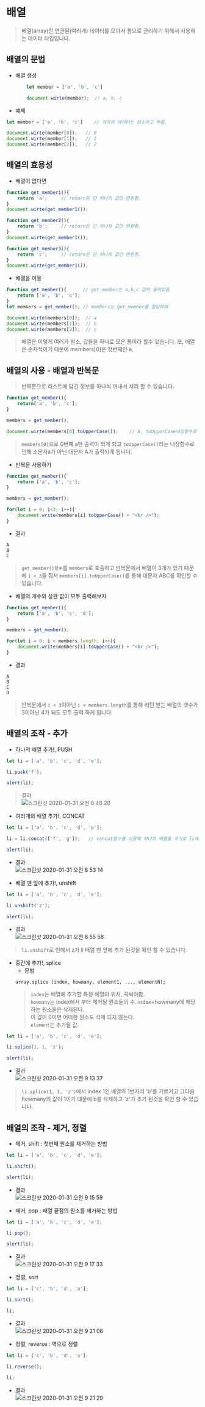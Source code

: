 # 배열
> 배열(array)란 연관된(여러개) 데이터를 모아서 통으로 관리하기 위해서 사용하는 데이터 타입입니다.

## 배열의 문법
- 배열 생성
    ```javascript
        let member = ['a', 'b', 'c']

        document.wirte(member);  // a, b, c
    ```

- 예제  
```javascript
let member = ['a', 'b', 'c']    // 각각의 데이터는 원소라고 부름.

document.wirte(member[0]);   // 0
document.wirte(member[1]);   // 1
document.wirte(member[2]);   // 2
```

## 배열의 효용성
- 배열이 없다면
```javascript
function get_member1(){
    return 'a';     // return은 단 하나의 값만 반환함.
}
document.wirte(get_member1());

function get_member2(){
    return 'b';     // return은 단 하나의 값만 반환함.
}
document.wirte(get_member1());

function get_member3(){
    return 'c';     // return은 단 하나의 값만 반환함.
}
document.wirte(get_member1());

```

- 배열을 이용
```javascript
function get_member(){      // get_member는 a,b,c 값이 들어있음
    return ['a', 'b', 'c'];
}
let members = get_member(); // members는 get_member를 할당하며

document.wirte(members[0]);  // a
document.wirte(members[1]);  // b
document.wirte(members[2]);  // c
```

> 배열은 이렇게 여러가 원소, 값들을 하나로 모은 통이라 할수 있습니다. 또, 배열은 순차적이기 때문에 members[0]은 첫번째인 a,

## 배열의 사용 - 배열과 반복문
> 반복문으로 리스트에 담긴 정보를 하나씩 꺼내서 처리 할 수 있습니다.

```javascript
function get_member(){
    return['a', 'b', 'c'];
}

members = get_member();

document.wirte(members[0].toUpperCase());    // A, toUpperCase내장함수로 대문자로 변경해줌
```
> `members[0]`으로 0번째 a만 출력이 되게 되고 `toUpperCase()`라는 내장함수로 인해 소문자a가 아닌 대문자 A가 출력되게 됩니다.

- 반복문 사용하기
```javascript
function get_member(){
    return ['a', 'b', 'c'];
}

members = get_member();

for(let i = 0; i<3; i++){
    document.write(members[i].toUpperCase() + "<br />");
}
```
- 결과  
```
A
B
C
```
> `get_member()함수`를 `members`로 호출하고 반복문에서 배열이 3개가 있기 때문에 `i < 3`을 줘서 `members[i].toUpperCase()`를 통해 대문자 ABC를 확인할 수 있습니다.

- 배열의 개수와 상관 없이 모두 출력해보자

```javascript
function get_member(){
    return ['a', 'b', 'c', 'd'];
}

members = get_member();

for(let i = 0; i < members.length; i++){
    document.write(members[i].toUpperCase() + "<br />");
}
```
- 결과  
```
A
B
C
D
```
> 반복문에서 `i < 3`이아닌 `i < members.length`를 통해 리턴 받는 배열의 갯수가 3이아닌 4가 되도 모두 출력 하게 됩니다.

## 배열의 조작 - 추가

- 하나의 배열 추가!, PUSH
```javascript
let li = ['a', 'b', 'c', 'd', 'e'];

li.push('f');

alert(li);
```
> 결과  
![스크린샷 2020-01-31 오전 8 48 28](https://user-images.githubusercontent.com/29330085/73500693-ba0b0b80-4406-11ea-957b-d2a6bda853b8.png)


- 여러개의 배열 추가!, CONCAT
```javascript
let li = ['a', 'b', 'c', 'd', 'e'];

li = li.concat(['f', 'g']);   // concat함수를 이용해 하나의 배열을 추가로 li에 다시 리턴하게함. 

alert(li);
```
- 결과  
![스크린샷 2020-01-31 오전 8 53 14](https://user-images.githubusercontent.com/29330085/73500836-2554dd80-4407-11ea-81c4-47bbd0b2b989.png)  

- 배열 맨 앞에 추가!, unshift
```javascript
let li = ['a', 'b', 'c', 'd', 'e'];

li.unshift('z'); 

alert(li);
```
- 결과  
![스크린샷 2020-01-31 오전 8 55 58](https://user-images.githubusercontent.com/29330085/73500953-8977a180-4407-11ea-825b-a49fbc1b8882.png)  
> `li.unshift`로 인해서 z가 li 배열 맨 앞에 추가 된것을 확인 할 수 있습니다.

- 중간에 추가!, splice
  - 문법
  ```
  array.splice (index, howmany, element1, ..., elementN);
  ```
  > `index`는 배열에 추가할 특정 배열의 위치, 꼭써야함.  
  `howmany`는 index에서 부터 제거될 원소들의 수. index+howmany에 해당하는 원소들은 삭제된다.   
  이 값이 0이면 어떠한 원소도 삭제 되지 않는다.  
  `element`는 추가될 값.

```javascript
let li = ['a', 'b', 'c', 'd', 'e'];

li.splice(1, 1, 'z'); 

alert(li);
```
- 결과  
![스크린샷 2020-01-31 오전 9 13 37](https://user-images.githubusercontent.com/29330085/73501674-fab85400-4409-11ea-9b3d-ac104ef3aac2.png)  

> `li.splice(1, 1, 'z')`에서 index 1인 배열의 1번자리 'b'를 가르키고 그다음 howmany의 값이 1이기 떄문에 b를 삭제하고 'z'가 추가 된것을 확인 할 수 있습니다.

## 배열의 조작 - 제거, 정렬
- 제거, shift : 첫번째 원소를 제거하는 방법
```javascript
let li = ['a', 'b', 'c', 'd', 'e'];

li.shift();

alert(li);
```
- 결과  
![스크린샷 2020-01-31 오전 9 15 59](https://user-images.githubusercontent.com/29330085/73501789-51be2900-440a-11ea-995b-bcacd5269ee7.png)

- 제거, pop : 배열 끝점의 원소를 제거하는 방법
```javascript
let li = ['a', 'b', 'c', 'd', 'e'];

li.pop();

alert(li);
```
- 결과  
![스크린샷 2020-01-31 오전 9 17 33](https://user-images.githubusercontent.com/29330085/73501867-88943f00-440a-11ea-9779-0834207d3169.png)  

- 정렬, sort
```javascript
let li = ['c', 'b', 'd', 'a'];

li.sort();

li;
```
- 결과  
![스크린샷 2020-01-31 오전 9 21 06](https://user-images.githubusercontent.com/29330085/73502056-1a9c4780-440b-11ea-9cd5-13218fa10d81.png)

- 정렬, reverse : 역으로 정렬
```javascript
let li = ['c', 'b', 'd', 'a'];

li.reverse();

li;
```
- 결과  
![스크린샷 2020-01-31 오전 9 21 29](https://user-images.githubusercontent.com/29330085/73502060-1f60fb80-440b-11ea-9d7c-7df7b7a9a69b.png)

